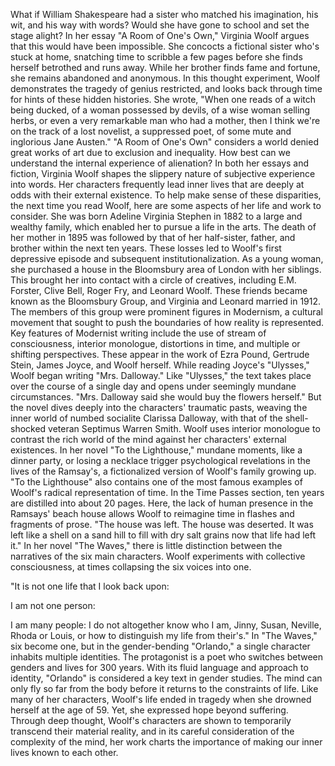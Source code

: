 
What if William Shakespeare had a sister
who matched his imagination,
his wit, and his way with words?
Would she have gone to school
and set the stage alight?
In her essay &quot;A Room of One&#39;s Own,&quot;
Virginia Woolf argues that this would
have been impossible.
She concocts a fictional sister
who&#39;s stuck at home,
snatching time to scribble a few pages
before she finds herself
betrothed and runs away.
While her brother finds fame and fortune,
she remains abandoned and anonymous.
In this thought experiment,
Woolf demonstrates the tragedy
of genius restricted,
and looks back through time for hints
of these hidden histories.
She wrote, &quot;When one reads 
of a witch being ducked,
of a woman possessed by devils,
of a wise woman selling herbs,
or even a very remarkable man
who had a mother,
then I think we&#39;re on the track
of a lost novelist,
a suppressed poet,
of some mute and inglorious Jane Austen.&quot;
&quot;A Room of One&#39;s Own&quot; considers a world
denied great works of art
due to exclusion and inequality.
How best can we understand
the internal experience of alienation?
In both her essays and fiction,
Virginia Woolf shapes the slippery nature 
of subjective experience into words.
Her characters frequently lead inner lives
that are deeply at odds
with their external existence.
To help make sense of these disparities,
the next time you read Woolf,
here are some aspects of her life
and work to consider.
She was born Adeline Virginia Stephen
in 1882 to a large and wealthy family,
which enabled her to pursue a life
in the arts.
The death of her mother in 1895
was followed by that of her half-sister,
father, and brother 
within the next ten years.
These losses led to Woolf&#39;s first
depressive episode
and subsequent institutionalization.
As a young woman, she purchased a house
in the Bloomsbury area 
of London with her siblings.
This brought her into contact
with a circle of creatives,
including E.M. Forster,
Clive Bell,
Roger Fry,
and Leonard Woolf.
These friends became known
as the Bloomsbury Group,
and Virginia and Leonard married in 1912.
The members of this group were prominent
figures in Modernism,
a cultural movement that sought
to push the boundaries
of how reality is represented.
Key features of Modernist writing include
the use of stream of consciousness,
interior monologue,
distortions in time,
and multiple or shifting perspectives.
These appear in the work of Ezra Pound,
Gertrude Stein,
James Joyce,
and Woolf herself.
While reading Joyce&#39;s &quot;Ulysses,&quot;
Woolf began writing &quot;Mrs. Dalloway.&quot;
Like &quot;Ulysses,&quot; the text takes place
over the course of a single day
and opens under seemingly
mundane circumstances.
&quot;Mrs. Dalloway said she would
buy the flowers herself.&quot;
But the novel dives deeply
into the characters&#39; traumatic pasts,
weaving the inner world of numbed
socialite Clarissa Dalloway,
with that of the shell-shocked veteran
Septimus Warren Smith.
Woolf uses interior monologue
to contrast the rich world of the mind
against her characters&#39; 
external existences.
In her novel &quot;To the Lighthouse,&quot;
mundane moments, like a dinner party,
or losing a necklace
trigger psychological revelations
in the lives of the Ramsay&#39;s,
a fictionalized version 
of Woolf&#39;s family growing up.
&quot;To the Lighthouse&quot; also contains
one of the most famous examples
of Woolf&#39;s radical representation of time.
In the Time Passes section,
ten years are distilled 
into about 20 pages.
Here, the lack of human presence
in the Ramsays&#39; beach house
allows Woolf to reimagine time
in flashes and fragments of prose.
&quot;The house was left. 
The house was deserted.
It was left like a shell on a sand hill
to fill with dry salt grains
now that life had left it.&quot;
In her novel &quot;The Waves,&quot;
there is little distinction between
the narratives of the six main characters.
Woolf experiments 
with collective consciousness,
at times collapsing the six voices
into one.

&quot;It is not one life that I look back upon:

I am not one person: 

I am many people:
I do not altogether know who I am,
Jinny, Susan, Neville, Rhoda or Louis,
or how to distinguish 
my life from their&#39;s.&quot;
In &quot;The Waves,&quot; six become one,
but in the gender-bending &quot;Orlando,&quot;
a single character 
inhabits multiple identities.
The protagonist is a poet who switches
between genders and lives for 300 years.
With its fluid language 
and approach to identity,
&quot;Orlando&quot; is considered 
a key text in gender studies.
The mind can only fly 
so far from the body
before it returns 
to the constraints of life.
Like many of her characters,
Woolf&#39;s life ended in tragedy
when she drowned herself at the age of 59.
Yet, she expressed hope beyond suffering.
Through deep thought,
Woolf&#39;s characters are shown
to temporarily transcend 
their material reality,
and in its careful consideration
of the complexity of the mind,
her work charts the importance of making
our inner lives known to each other.
